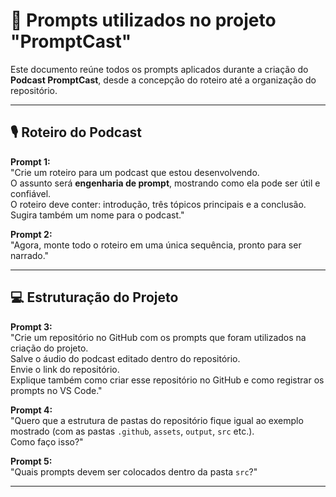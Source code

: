 # 📌 Prompts utilizados no projeto "PromptCast"

Este documento reúne todos os prompts aplicados durante a criação do **Podcast PromptCast**, desde a concepção do roteiro até a organização do repositório.

---

## 🎙️ Roteiro do Podcast
**Prompt 1:**  
"Crie um roteiro para um podcast que estou desenvolvendo.  
O assunto será **engenharia de prompt**, mostrando como ela pode ser útil e confiável.  
O roteiro deve conter: introdução, três tópicos principais e a conclusão.  
Sugira também um nome para o podcast."

**Prompt 2:**  
"Agora, monte todo o roteiro em uma única sequência, pronto para ser narrado."

---

## 💻 Estruturação do Projeto
**Prompt 3:**  
"Crie um repositório no GitHub com os prompts que foram utilizados na criação do projeto.  
Salve o áudio do podcast editado dentro do repositório.  
Envie o link do repositório.  
Explique também como criar esse repositório no GitHub e como registrar os prompts no VS Code."

**Prompt 4:**  
"Quero que a estrutura de pastas do repositório fique igual ao exemplo mostrado (com as pastas `.github`, `assets`, `output`, `src` etc.).  
Como faço isso?"

**Prompt 5:**  
"Quais prompts devem ser colocados dentro da pasta `src`?"

---
